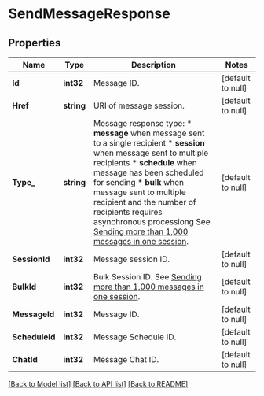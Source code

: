 # SendMessageResponse

## Properties
Name | Type | Description | Notes
------------ | ------------- | ------------- | -------------
**Id** | **int32** | Message ID. | [default to null]
**Href** | **string** | URI of message session. | [default to null]
**Type_** | **string** | Message response type: * **message** when message sent to a single recipient * **session** when message sent to multiple recipients * **schedule** when message has been scheduled for sending * **bulk** when message sent to multiple recipient and the number of recipients requires asynchronous processiong See [Sending more than 1,000 messages in one session](http://docs.textmagictesting.com/#section/Tutorials/Sending-more-than-1000-messages-in-one-session).  | [default to null]
**SessionId** | **int32** | Message session ID. | [default to null]
**BulkId** | **int32** | Bulk Session ID. See [Sending more than 1,000 messages in one session](http://docs.textmagictesting.com/#section/Tutorials/Sending-more-than-1000-messages-in-one-session). | [default to null]
**MessageId** | **int32** | Message ID. | [default to null]
**ScheduleId** | **int32** | Message Schedule ID. | [default to null]
**ChatId** | **int32** | Message Chat ID. | [default to null]

[[Back to Model list]](../README.md#documentation-for-models) [[Back to API list]](../README.md#documentation-for-api-endpoints) [[Back to README]](../README.md)


